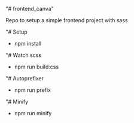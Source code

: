 "# frontend_canva" 

Repo to setup a simple frontend project with sass 

"# Setup 

- npm install

"# Watch scss

- npm run build:css

"# Autoprefixer

- npm run prefix

"# Minify

- npm run minify